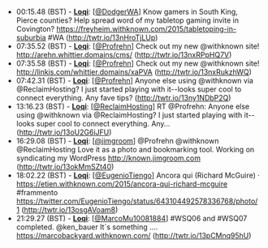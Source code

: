 * <a id="00:15.48">00:15.48 (BST)</a> - __[Loqi](https://github.com/Loqi)__: [<a href="https://twitter.com/DodgerWA">@DodgerWA</a>] Know gamers in South King, Pierce counties? Help spread word of my tabletop gaming invite in Covington? https://freyheim.withknown.com/2015/tabletoping-in-suburbia #WA (http://twtr.io/13nHroTjLUp)
* <a id="07:35.52">07:35.52 (BST)</a> - __[Loqi](https://github.com/Loqi)__: [<a href="https://twitter.com/Profrehn">@Profrehn</a>] Check out my new @withknown site! http://arehn.whittier.domains/cms/ (http://twtr.io/13nxRPpHQ7V)
* <a id="07:35.58">07:35.58 (BST)</a> - __[Loqi](https://github.com/Loqi)__: [<a href="https://twitter.com/Profrehn">@Profrehn</a>] Check out my new @withknown site! http://linkis.com/whittier.domains/xaPVA (http://twtr.io/13nxRukzhWQ)
* <a id="07:42.31">07:42.31 (BST)</a> - __[Loqi](https://github.com/Loqi)__: [<a href="https://twitter.com/Profrehn">@Profrehn</a>] Anyone else using @withknown via @ReclaimHosting? I just started playing with it--looks super cool to connect everything. Any fave tips? (http://twtr.io/13ny1NDbP2Q)
* <a id="13:16.23">13:16.23 (BST)</a> - __[Loqi](https://github.com/Loqi)__: [<a href="https://twitter.com/ReclaimHosting">@ReclaimHosting</a>] RT @Profrehn: Anyone else using @withknown via @ReclaimHosting? I just started playing with it--looks super cool to connect everything. Any… (http://twtr.io/13oU2G6iJFU)
* <a id="16:29.08">16:29.08 (BST)</a> - __[Loqi](https://github.com/Loqi)__: [<a href="https://twitter.com/jimgroom">@jimgroom</a>] @Profrehn @withknown @ReclaimHosting Love it as a photo and bookmarking tool. Working on syndicating my WordPress http://known.jimgroom.com (http://twtr.io/13okMmSZt40)
* <a id="18:02.22">18:02.22 (BST)</a> - __[Loqi](https://github.com/Loqi)__: [<a href="https://twitter.com/EugenioTiengo">@EugenioTiengo</a>] Ancora qui (Richard McGuire) · https://etien.withknown.com/2015/ancora-qui-richard-mcguire #frammento https://twitter.com/EugenioTiengo/status/643104492578336768/photo/1 (http://twtr.io/13osgAVoam8)
* <a id="21:29.27">21:29.27 (BST)</a> - __[Loqi](https://github.com/Loqi)__: [<a href="https://twitter.com/MarcoMu10081884">@MarcoMu10081884</a>] #WSQ06 and #WSQ07 completed. @ken_bauer  It´s something .... https://marcobackyard.withknown.com/ (http://twtr.io/13pCMnq95hU)

